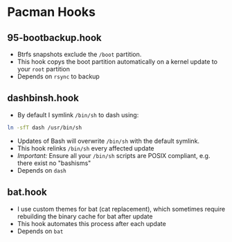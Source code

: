 # Pacman Hooks

## 95-bootbackup.hook

- Btrfs snapshots exclude the `/boot` partition.
- This hook copys the boot partition automatically on a kernel update to your `root` partition
- Depends on `rsync` to backup

## dashbinsh.hook

- By default I symlink `/bin/sh` to dash using:
```sh
ln -sfT dash /usr/bin/sh
```
- Updates of Bash will overwrite `/bin/sh` with the default symlink.
- This hook relinks `/bin/sh` every affected update
- *Important:* Ensure all your `/bin/sh` scripts are POSIX compliant, e.g. there exist no "bashisms"
- Depends on `dash`

## bat.hook

- I use custom themes for bat (cat replacement), which sometimes require
  rebuilding the binary cache for bat after update
- This hook automates this process after each update
- Depends on `bat`
